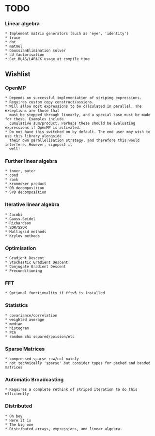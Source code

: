 # TODO

### Linear algebra

    * Implement matrix generators (such as 'eye', 'identity')
    * trace
    * dot
    * matmul
    * GaussianElimination solver
    * LU factorisation
    * Set BLAS/LAPACK usage at compile time

## Wishlist

### OpenMP

    * Depends on successful implementation of striping expressions.
    * Requires custom copy construct/assigns.
    * Will allow most expressions to be calculated in parallel. The exceptions are those that
      must be stepped through linearly, and a special case must be made for these. Examples include
      cumulative sum/product. Perhaps these should be evaluating expressions if OpenMP is activated.
    * Do not have this switched on by default. The end user may wish to use this library alongside
      their own parallelisation strategy, and therefore this would interfere. However, signpost it
      well!

### Further linear algebra

    * inner, outer
    * cond
    * rank
    * kronecker product
    * QR decomposition
    * SVD decomposition

### Iterative linear algebra

    * Jacobi
    * Gauss-Seidel
    * Richardson
    * SOR/SSOR
    * Multigrid methods
    * Krylov methods

### Optimisation

    * Gradient Descent
    * Stochastic Gradient Descent
    * Conjugate Gradient Descent
    * Preconditioning

### FFT

    * Optional functionality if fftw3 is installed

### Statistics

    * covariance/correlation
    * weighted average
    * median
    * histogram
    * PCA
    * random chi squared/poisson/etc

### Sparse Matrices

    * compressed sparse row/col mainly
    * not technically 'sparse' but consider types for packed and banded matrices

### Automatic Broadcasting

    * Requires a complete rethink of striped iteration to do this efficiently

### Distributed

    * Oh boy
    * Here it is
    * The big one
    * Distributed arrays, expressions, and linear algebra.
